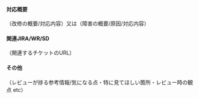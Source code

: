 #### 対応概要
（改修の概要/対応内容）又は（障害の概要/原因/対応内容）

#### 関連JIRA/WR/SD
（関連するチケットのURL）

#### その他
（レビューが捗る参考情報/気になる点・特に見てほしい箇所・レビュー時の観点 etc）
